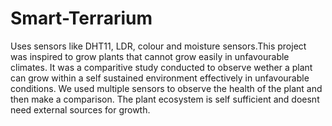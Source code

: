 # Smart-Terrarium
Uses sensors like DHT11, LDR, colour and moisture sensors.This project was inspired to grow plants that cannot grow easily in unfavourable climates. It was a comparitive study conducted to observe wether a plant can grow within a self sustained environment effectively in unfavourable conditions. We used multiple sensors to observe the health of the plant and then make a comparison. The plant ecosystem is self sufficient and doesnt need external sources for growth. 
